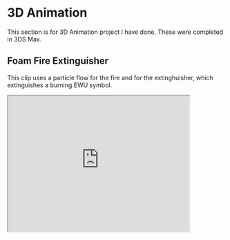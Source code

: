 # 3D Animation

This section is for 3D Animation project I have done. These were completed in 3DS Max.

## Foam Fire Extinguisher
This clip uses a particle flow for the fire and for the extinghuisher, which extinguishes a burning EWU symbol.
<iframe width="420" height="315"
src="https://www.youtube.com/watch?v=lbSf7Olc0Tc">
</iframe>
